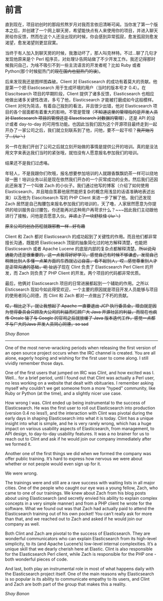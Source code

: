 # 前言

直到现在，项目初创时的那段煎熬岁月对我而言依旧清晰可闻。当你发了第一个版本之后，并创建了一个网上聊天房，希望能快点有人来使用你的项目，并进入聊天房给你反馈，然而在这个人还没出现的时候，你会感到异常孤寂，愈发孤寂则愈发渴望，愈发渴望则更显寂寞。

当终于有人加入到聊天房的时候，我激动坏了，那人叫克林特。不过...聊了几句才发现他原来是个 Perl 程序员，对处理讣告网站做了不少开发工作。我还记得那时候我问自己，为啥不吸引不到一些主流语言的开发者呢？比如 Ruby 或者 Python(那个时候挺热门的~~现在国内也挺热门的诶~~)。

后来发现我还是图样图森破。Client 对 Elasticsearch 的成功有着莫大的贡献。他是第一个把 Elasticsearch 用于生成环境的用户（当时的版本号才 0.4）。在 Elascitsearch 项目的早期阶段，Client 提供了诸多反馈，Elasticsearch 也相应地做出诸多关键性改进，多亏了他，Elasticsearch 才能被打磨成如今这般模样。Client 对何为简洁，有着自己独到的看法，并且很少出错，他对 Elasticsearch 项目的各个层面都有着重大的影响，不管是管理（~~不知道这里的管理指的是开发人员对 Elasticsearch 项目的管控还是 Elasctisearch 对数据的管理~~），还是 API 的设计或者 day-to-day 的可用性功能。也因此当我们因为这个开源项目最终走到一起开办了一家公司之后，我们就立刻联系到了他，问他，要不一起干呗？~~我开始污了...(*/ω＼*)~~

另一件在我们开创了公司之后就立刻开始做的事情是提供公开的培训。真的是没法用文字来表达我们当时的紧张哦，就怕没有人愿意报名参加我们的培训。

结果还不是我们过虑咯。

年轻人，不是我跟你们吹哦，报名想要参加培训的人就跟香飘飘奶茶一样可以绕地球一圈！培训业务以前是现在依然我们开办的一个灰常成功的业务。然后我们还因此还揪准了一个叫做 Zach 的小伙子。我们通过他写的博客（介绍了如何使用 Elasticsearch，并且暗自羡慕他居然能把复杂的概念用浅显的话语准确地表述出来）以及他为 Elascitsearch 写的 PHP Client 来进一步了解了他。我们还发现 Zach 居然是自己掏腰包来报名参加我们的培训的，天了噜，人家居然愿意为你提供的培训服务自讨腰包，你还能再对这种用户再苛求什么？\~\~\~因此我们主动跟他进行了接触，问他是否愿意入伙。~~并递上了一块舒肤佳 (*/ω＼*)~~

~~原来公司的创办历程就跟邪教一样...好有趣~~

Client 和 Zach 都对 Elasticsearch 的成功起到了关键性的作用。而且他们都非常擅长沟通，既能把 Elasticseach 顶层的抽象简化过的地方解释清楚，也能把 Elasticsearch 或者 Apache Lucene 的底层内部的复杂点都解释清楚。~~所以说沟通能力还是很重要的，这一点我得好好学习，感觉自己有时候不够谦虚，发现自己稍微比别人多懂一点某方面的东西就沾沾自喜，看不起别人，哎...感觉尊重别人才是正常沟通的基础，呃 扯远了~~现在 Clint 负责了 Elasticsearch Perl Client 的开发，而 Zach 则负责了 PHP Client 的开发。两个项目的代码都非常优质。

最后，他俩对 Elasticsearch 项目的日常进展都起到一个辅助的作用。之所以 Elsticsearch 现如今如此得受欢迎，一个主要的原因就是项目开发人员能够与项目的使用者同心同德，而 Clint 和 Zach 都对一点做出了不朽的贡献。

~~哎，相比之下，就让我想起了 Apache 一直要退出 JCP 执行委员会，理由就是因为觉得委员会只顾及大公司的利益而枉顾广大 Java 开源社区的利益，而现在也疯传 Orcale 输了与 Google 的官司之后就放缓了 Java 版本迭代工作，感觉一点都不与广大的Java 开发人员同心同德，so sad~~

*Shay Banon*

***

One of the most nerve-wracking periods when releasing the first version of an open source project occurs when the IRC channel is created. You are all alone, eagerly hoping and wishing for the first user to come along. I still vividly remember those days.

One of the first users that jumped on IRC was Clint, and how excited was I. Well… for a brief period, until I found out that Clint was actually a Perl user, no less working on a website that dealt with obituaries. I remember asking myself why couldn’t we get someone from a more "hyped" community, like Ruby or Python (at the time), and a slightly nicer use case.

How wrong I was. Clint ended up being instrumental to the success of Elasticsearch. He was the first user to roll out Elasticsearch into production (version 0.4 no less!), and the interaction with Clint was pivotal during the early days in shaping Elasticsearch into what it is today. Clint has a unique insight into what is simple, and he is very rarely wrong, which has a huge impact on various usability aspects of Elasticsearch, from management, to API design, to day-to-day usability features. It was a no brainer for us to reach out to Clint and ask if he would join our company immediately after we formed it.

Another one of the first things we did when we formed the company was offer public training. It’s hard to express how nervous we were about whether or not people would even sign up for it.

We were wrong.

The trainings were and still are a rave success with waiting lists in all major cities. One of the people who caught our eye was a young fellow, Zach, who came to one of our trainings. We knew about Zach from his blog posts about using Elasticsearch (and secretly envied his ability to explain complex concepts in a very simple manner) and from a PHP client he wrote for the software. What we found out was that Zach had actually paid to attend the Elasticsearch training out of his own pocket! You can’t really ask for more than that, and we reached out to Zach and asked if he would join our company as well.

Both Clint and Zach are pivotal to the success of Elasticsearch. They are wonderful communicators who can explain Elasticsearch from its high-level simplicity, to its (and Apache Lucene’s) low-level internal complexities. It’s a unique skill that we dearly cherish here at Elastic. Clint is also responsible for the Elasticsearch Perl client, while Zach is responsible for the PHP one - both wonderful pieces of code.

And last, both play an instrumental role in most of what happens daily with the Elasticsearch project itself. One of the main reasons why Elasticsearch is so popular is its ability to communicate empathy to its users, and Clint and Zach are both part of the group that makes this a reality.

*Shay Banon*

